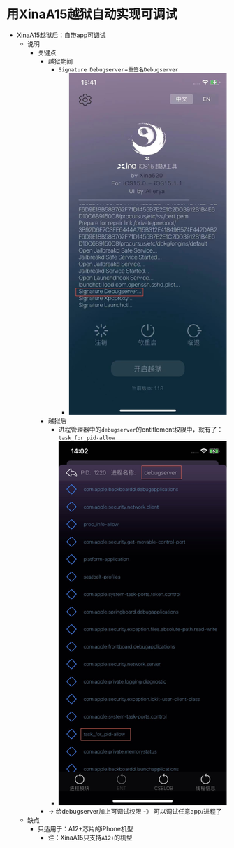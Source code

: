 # 用XinaA15越狱自动实现可调试

* [XinaA15](https://book.crifan.org/books/ios_re_ios15_jailbreak/website/xinaa15/)越狱后：自带app可调试
  * 说明
    * 关键点
      * 越狱期间
        * `Signature Debugserver`=`重签名Debugserver`
          * ![xinaa15_signature_debuggserver](../../assets/img/xinaa15_signature_debuggserver.jpg)
      * 越狱后
        * 进程管理器中的`debugserver`的entitlement权限中，就有了：`task_for_pid-allow`
        * ![xinaa15_debuggserver_task_for_pid_allow](../../assets/img/xinaa15_debuggserver_task_for_pid_allow.jpg)
      * -> 给debugserver加上可调试权限 -》 可以调试任意app/进程了
  * 缺点
    * 只适用于：A12+芯片的iPhone机型
      * 注：XinaA15只支持`A12+`的机型
